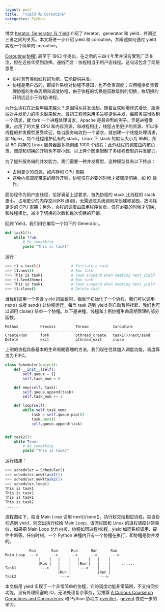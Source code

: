 ```yaml
---
layout: post
title:  "Yield 和 Coroutine"
categories: Python 
---
```


博文 [Iterator, Generator 与 Yield](http://wsfdl.com/python/2016/10/18/python_yield.html) 介绍了 iterator，generator 和 yield，并阐述三者之间的关系。本文将进一步介绍 yield 和 coroutine，并阐述如何通过 yield 实现一个简单的 coroutine。

[Coroutine(协程)](https://en.wikipedia.org/wiki/Coroutine) 最早于 1963 年提出，在之后的三四十年里并没有受到广泛关注，但在近些年受到热捧。通俗而言：协程相当于用户态线程。这句话包含了两层意思：

- 协程具有类似线程的功能，它能提供并发。
- 协程是用户态的，即操作系统对协程不感知，也不负责调度；应用程序负责管理协程的生命周期和调度协程，由于协程的切换是函数级别的切换，故切换的开销远远小于线程/进程。

为什么协程在近些年越来越火？原因得从并发谈起，随着互联网爆炸式增长，服务端对并发能力的需求越来越大。最初工程师采用多进程提供并发，每服务端当收到一个请求，就 fork 一个进程处理请求，Apache 是最典型的例子。但是进程很重，占用了的大量 CPU 和内存资源，和进程相比，线程占用更少的资源，所以多线程的并发模型更受欢迎，每当服务端收到一个请求，就创建一个线程处理请求，如 Nginx。每个线程维护私有的 stack，Linux 下 stack 的默认大小为 8MB，所以 8G 内存的 Linux 服务器最多能创建 1000 个线程；此外线程的调度由内核负责，调度和切换的开销也不容小觑，以上两个因素限制了多线程模型的并发能力。

为了提升服务端的并发能力，我们需要一种并发模型，这种模型具有以下特点：

- 占用更少的资源，如内存和 CPU 周期
- 避免内核调度带来的额外开销，协程仅在必要的时候才被调度切换，如 IO 操作。

而协程作为用户态线程，恰好满足上述要求，首先协程的 stack 比线程的 stack 更小，占用更少的内存空间(KB 级别)，无需通过系统调用来创建和销毁，故消耗更少的 CPU 周期；另外，协程的调度由应用程序负责，仅在必要的时候才切换，和线程相比，减少了切换的次数和每次切换的开销。

回顾 Yield，我们用它编写一个如下的 Generator。

~~~ python
def task1():
    while True:
        # Do something
        yield "This is task1"
~~~

运行：

~~~ bash
>>> t1 = task1()              # Initiate a task
>>> t1.next()                 # Run task
>>> This is task1             # Task suspend when meeting next yield
>>> t1.Send(None)             # Run task
>>> This is task1             # Task suspend when meeting next yield
>>> t1.close()                # Delete task
~~~

当我们调用一个包含 yield 的函数时，相当于初始化了一个协程，我们可以调用 next() 或者 send() 让协程运行，每当 task 遇到 yield 则自动暂停挂起，我们也可以调用 close() 结束一个协程。以下是进程，线程和上例协程生命周期管理的部分函数。

~~~
Method          Process         Thread           Coroutine
----------------------------------------------------------------------
Create/Run      fork            pthread_create   task1()/next/send
Delete          exit            pthread_exit     close
~~~

上例的协程具备基本的生命周期管理的方法，我们现在往其加入调度功能，调度算法为 FIFO。

~~~ python
class Scheduler(object):
    def __init__(self):
        self.queue = []
        self.task_num = 0

    def new(self, task):
        self.queue.append(task)
        self.task_num += 1

    def loop(self):
        while self.task_num:
            task = self.queue.pop(0)
            task.next()
            self.queue.append(task)


def task2():
    while True:
        # Do something
        yield "This is task2"
~~~

运行结果：

~~~ bash
>>> scheduler = Scheduler()
>>> scheduler.new(task1())
>>> scheduler.new(task2())
>>> scheduler.loop()
This is task1
This is task2
This is task1
This is task2
......
~~~

流程图如下，每当 Main Loop 调用 next()/send()，执行权交给相应协程，每当协程遇到 yield，则交出执行权给 Main Loop。该流程图和 Linux 的进程调度非常类似，如果把 Main Loop 比作内核，协程如同进程/线程，yield 如同系统调用、硬件中断等。任何时刻，一个 Python 进程内只有一个协程在执行，即协程是伪并发的。

~~~
           Run       Run      Run      Run      Run
Main Loop  --->      -->      -->      -->      --->
               |    |   |    |   |    |   |    |
               |Run |   |    |   |Run |   |    |     ......
Task1           --->    |    |    --->    |    |
                        |Run |            |Run |
Task2                    --->              --->
~~~

本文借用 yield 实现了一个非常简单的协程，它的调度功能非常简陋，不支持同步功能，没有处理阻塞的 IO，无法处理复杂事务，另推荐 [A Curious Course on Coroutines and Concurrency](http://www.dabeaz.com/coroutines/) 和 Python 协程库 [eventlet](http://eventlet.net/)，[gevent](http://www.gevent.org/) 做进一步的学习。